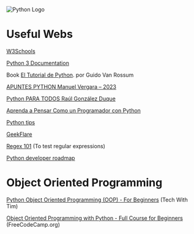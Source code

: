 ![Python Logo](https://www.python.org/static/community_logos/python-logo-generic.svg")


# Useful Webs


[W3Schools](https://www.w3schools.com/python/)


[Python 3 Documentation](https://docs.python.org/3/index.html)


Book [El Tutorial de Python](https://argentinaenpython.com/quiero-aprender-python/TutorialPython3.pdf). por Guido Van Rossum


[APUNTES PYTHON Manuel Vergara – 2023](https://vergaracarmona.es/wp-content/uploads/2023/05/Apuntes_python_Manuel_Vergara.pdf)


[Python PARA TODOS Raúl González Duque](https://persoal.citius.usc.es/eva.cernadas/informaticaparacientificos/material/libros/Python%20para%20todos.pdf)


[Aprenda a Pensar Como un Programador con Python](https://argentinaenpython.com/quiero-aprender-python/aprenda-a-pensar-como-un-programador-con-python.pdf)


[Python tips](https://book.pythontips.com/en/latest/index.html#)


[GeekFlare](https://geekflare.com/es/?s=python)


[Regex 101](https://regex101.com/) (To test regular expressions)


[Python developer roadmap](https://roadmap.sh/python)



# Object Oriented Programming


[Python Object Oriented Programming (OOP) - For Beginners](https://www.youtube.com/watch?v=JeznW_7DlB0&t=3184s) (Tech With Tim)


[Object Oriented Programming with Python - Full Course for Beginners](https://www.youtube.com/watch?v=Ej_02ICOIgs) (FreeCodeCamp.org)
